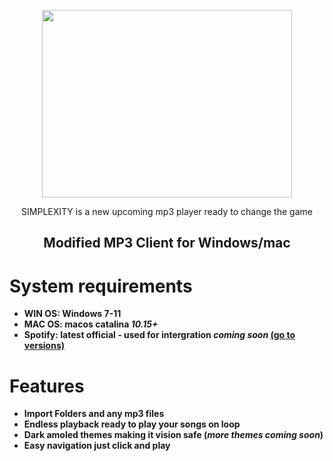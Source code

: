 <p align="center">
   <img width="400" height="300" src="https://github.com/user-attachments/assets/d9def980-b27d-40e4-a411-0c229f3de177">
</p>
   


 <p align="center">
SIMPLEXITY is a new upcoming mp3 player ready to change the game

<h2> <div align="center"><b> Modified MP3 Client for Windows/mac </b></div> </h2>

<h1>System requirements</h1>

- <strong>WIN OS: Windows 7-11</strong>
- <strong>MAC OS: macos catalina *10.15+*</strong>
- <strong>Spotify: latest official - used for intergration *coming soon* [(go to versions)](https://loadspot.pages.dev)</strong>

<h1>Features</h1>

- <strong>Import Folders and any mp3 files</strong>
- <strong>Endless playback ready to play your songs on loop</strong>
- <strong>Dark amoled themes making it vision safe (*more themes coming soon*)</strong>
- <strong>Easy navigation just click and play</strong>

